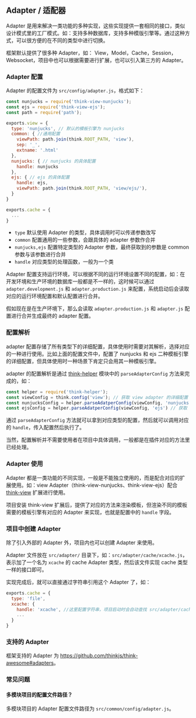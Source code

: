 ## Adapter / 适配器

Adapter 是用来解决一类功能的多种实现，这些实现提供一套相同的接口，类似设计模式里的工厂模式。如：支持多种数据库，支持多种模版引擎等。通过这种方式，可以很方便的在不同的类型中进行切换。

框架默认提供了很多种 Adapter，如： View，Model，Cache，Session，Websocket，项目中也可以根据需要进行扩展，也可以引入第三方的 Adapter。

### Adapter 配置

Adapter 的配置文件为 `src/config/adapter.js`，格式如下：

```js
const nunjucks = require('think-view-nunjucks');
const ejs = require('think-view-ejs');
const path = require('path');

exports.view = {
  type: 'nunjucks', // 默认的模板引擎为 nunjucks
  common: { //通用配置
    viewPath: path.join(think.ROOT_PATH, 'view'),
    sep: '_',
    extname: '.html'
  },
  nunjucks: { // nunjucks 的具体配置
    handle: nunjucks
  },
  ejs: { // ejs 的具体配置
    handle: ejs,
    viewPath: path.join(think.ROOT_PATH, 'view/ejs/'),
  }
}

exports.cache = {
  ...
}
```

* `type` 默认使用 Adapter 的类型，具体调用时可以传递参数改写
* `common` 配置通用的一些参数，会跟具体的 adapter 参数作合并
* `nunjucks,ejs` 配置特定类型的 Adapter 参数，最终获取到的参数是 common 参数与该参数进行合并
* `handle` 对应类型的处理函数，一般为一个类


Adapter 配置支持运行环境，可以根据不同的运行环境设置不同的配置，如：在开发环境和生产环境的数据库一般都是不一样的，这时候可以通过 `adapter.development.js` 和 `adapter.production.js` 来配置，系统启动后会读取对应的运行环境配置和默认配置进行合并。

假如现在是在生产环境下，那么会读取 `adapter.production.js` 和 `adapter.js` 配置进行合并生成最终的 adapter 配置。

### 配置解析

adapter 配置存储了所有类型下的详细配置，具体使用时需要对其解析，选择对应的一种进行使用。比如上面的配置文件中，配置了 nunjucks 和 ejs 二种模板引擎的详细配置，但具体使用时一种场景下肯定只会用其一种模板引擎。

adapter 的配置解析是通过 [think-helper](https://github.com/thinkjs/think-helper) 模块中的 `parseAdapterConfig` 方法来完成的，如：

```js
const helper = require('think-helper');
const viewConfig = think.config('view'); // 获取 view adapter 的详细配置
const nunjucksConfig = helper.parseAdatperConfig(viewConfig, 'nunjucks'); // 获取 nunjucks 的配置
const ejsConfig = helper.parseAdatperConfig(viewConfig, 'ejs') // 获取 ejs 的配置
```

通过 `parseAdapterConfig` 方法就可以拿到对应类型的配置，然后就可以调用对应的 `handle`，传入配置然后执行了。

当然，配置解析并不需要使用者在项目中具体调用，一般都是在插件对应的方法里已经处理。

### Adapter 使用

Adapter 都是一类功能的不同实现，一般是不能独立使用的，而是配合对应的扩展使用。如：view Adapter（think-view-nunjucks、think-view-ejs）配合 [think-view](https://github.com/thinkjs/think-view) 扩展进行使用。

项目安装 think-view 扩展后，提供了对应的方法来渲染模板，但渲染不同的模板需要的模板引擎有对应的 Adapter 来实现，也就是配置中的 `handle` 字段。

### 项目中创建 Adapter

除了引入外部的 Adapter 外，项目内也可以创建 Adapter 来使用。

Adapter 文件放在 `src/adapter/` 目录下，如：`src/adapter/cache/xcache.js`，表示加了一个名为 `xcache` 的 cache Adapter 类型，然后该文件实现 cache 类型一样的接口即可。

实现完成后，就可以直接通过字符串引用这个 Adapter 了，如：

```js
exports.cache = {
  type: 'file',
  xcache: {
    handle: 'xcache', //这里配置字符串，项目启动时会自动查找 src/adapter/cache/xcache.js 文件
    ...
  }
}
```

### 支持的 Adapter

框架支持的 Adapter 为 <https://github.com/thinkjs/think-awesome#adapters>。

### 常见问题

#### 多模块项目的配置文件路径？

多模块项目的 Adapter 配置文件路径为 `src/common/config/adapter.js`。